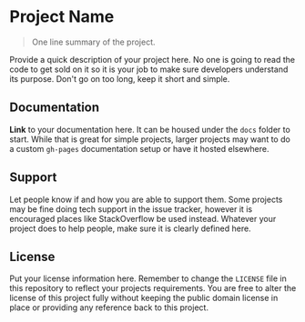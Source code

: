 # Project Name

> One line summary of the project.

Provide a quick description of your project here.
No one is going to read the code to get sold on it so it is your job to make sure developers understand its purpose.
Don't go on too long, keep it short and simple.

## Documentation

**Link** to your documentation here.
It can be housed under the `docs` folder to start.
While that is great for simple projects, larger projects may want to do a custom `gh-pages` documentation setup or have it hosted elsewhere.

## Support

Let people know if and how you are able to support them.
Some projects may be fine doing tech support in the issue tracker, however it is encouraged places like StackOverflow be used instead.
Whatever your project does to help people, make sure it is clearly defined here.

## License

Put your license information here.
Remember to change the `LICENSE` file in this repository to reflect your projects requirements.
You are free to alter the license of this project fully without keeping the public domain license in place or providing any reference back to this project.
